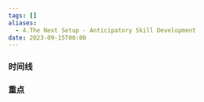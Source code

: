 ```yaml
---
tags: []
aliases:
  - 4.The Next Setup - Anticipatory Skill Development
date: 2023-09-15T00:00
---
```


### 时间线


### 重点

